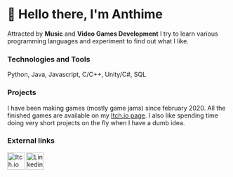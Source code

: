 # 👋 Hello there, I'm Anthime
Attracted by **Music** and **Video Games Development** I try to learn various programming languages and experiment to find out what I like.
 
### Technologies and Tools
Python, Java, Javascript, C/C++, Unity/C#, SQL
<br />

### Projects
I have been making games (mostly game jams) since february 2020. All the finished games are available on my [Itch.io page](https://kyysel.itch.io).
I also like spending time doing very short projects on the fly when I have a dumb idea.
<br />

### External links
[<img align="left" alt="Itch.io" width="40px" src ="https://static.itch.io/images/itchio-textless-white.svg" >](https://kyysel.itch.io/)
[<img align="left" alt="Linkedin" width="40px" src ="https://content.linkedin.com/content/dam/me/business/en-us/amp/brand-site/v2/bg/LI-Bug.svg.original.svg" >](https://www.linkedin.com/in/anthime-huchet/)
